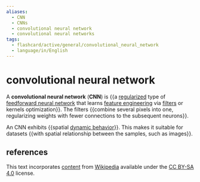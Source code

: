 ```yaml
---
aliases:
  - CNN
  - CNNs
  - convolutional neural network
  - convolutional neural networks
tags:
  - flashcard/active/general/convolutional_neural_network
  - language/in/English
---
```


# convolutional neural network

A __convolutional neural network__ (__CNN__) is {{a [regularized](regularization%20(mathematics).md) type of [feedforward neural network](feedforward%20neural%20network.md) that learns [feature engineering](feature%20engineering.md) via [filters](filter%20(signal%20processing).md) or kernels optimization}}. The filters {{combine several pixels into one, regularizing weights with fewer connections to the subsequent neurons}}. <!--SR:!2025-01-21,162,310!2024-11-18,102,290-->

An CNN exhibits {{spatial [dynamic behavior](dynamical%20system.md)}}. This makes it suitable for datasets {{with spatial relationship between the samples, such as images}}. <!--SR:!2025-03-09,188,310!2024-09-05,63,310-->

## references

This text incorporates [content](https://en.wikipedia.org/wiki/convolutional_neural_network) from [Wikipedia](Wikipedia.md) available under the [CC BY-SA 4.0](https://creativecommons.org/licenses/by-sa/4.0/) license.
